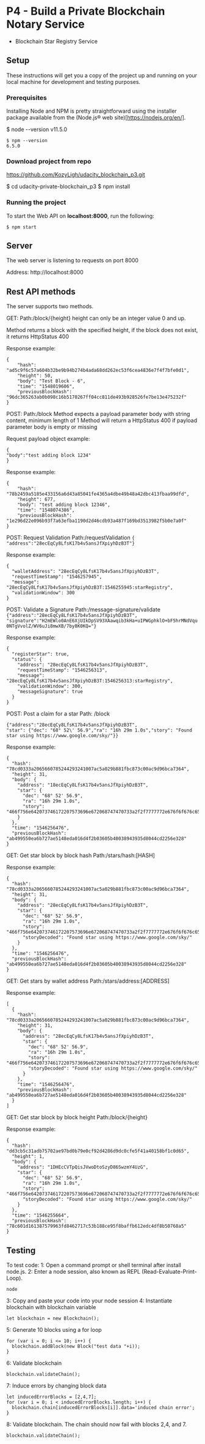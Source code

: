 # P4 - Build a Private Blockchain Notary Service

* Blockchain Star Registry Service

## Setup

These instructions will get you a copy of the project up and running on your local machine for development and testing purposes.

### Prerequisites

Installing Node and NPM is pretty straightforward using the installer package available from the (Node.js® web site)[https://nodejs.org/en/].

$ node --version
    v11.5.0

    $ npm --version
    6.5.0

### Download project from repo

https://github.com/KozyLigh/udacity_blockchain_p3.git

$ cd udacity-private-blockchain_p3
$ npm install

### Running the project

To start the Web API on **localhost:8000**, run the following:

    $ npm start

## Server

The web server is listening to requests on port 8000

Address: http://localhost:8000

## Rest API methods

The server supports two methods.

GET:
Path:/block/{height}
height can only be an integer value 0 and up.

Method returns a block with the specified height,
if the block does not exist, it returns HttpStatus 400

Response example:
```
{
    "hash": "ad5c9f6c57a604b32be9b94b274b4ada68dd262ec53f6cea4836e7f4f7bfe0d1",
    "height": 50,
    "body": "Test Block - 6",
    "time": "1548019606",
    "previousBlockHash": "96dc365263ab0b098c16b5170267ff04cc811de493b928526fe7be13e475232f"
}
```

POST:
Path:/block
Method expects a payload parameter body with string content, minimum length of 1
Method will return a HttpStatus 400 if payload parameter body is empty or missing

Request payload object example:
```
{
"body":"test adding block 1234"
}
```

Response example:
```
{
    "hash": "78b2459a5185e433156a6d43a85041fe4365a4dbe49b48a42dbc413fbaa99dfd",
    "height": 677,
    "body": "test adding block 12346",
    "time": "1548074386",
    "previousBlockHash": "1e296d22e096b93f7a63efba1190d2d46cdb93a487f169bd3513982f5b0e7a0f"
}
```

POST:
Request Validation 
Path:/requestValidation 
```{    "address":"28ecEqCy8LfsK17b4v5ansJfXpiyhDzB3T"}```

Response example:
```
{
  "walletAddress": "28ecEqCy8LfsK17b4v5ansJfXpiyhDzB3T",
  "requestTimeStamp": "1546257945",
  "message": "28ecEqCy8LfsK17b4v5ansJfXpiyhDzB3T:1546255945:starRegistry",
  "validationWindow": 300
}
````

POST:
Validate a Signature 
Path:/message-signature/validate 
```{"address":"28ecEqCy8LfsK17b4v5ansJfXpiyhDzB3T",   "signature":"H2mEWlo0AnE6XjUIkDpSV93XAawqib3kHa+uIPWGphklO+bF5hrMNdVqu0NTgVvolZ/WV6uJi8mwXB/7by8K0KQ="}```


Response example:
```
{
  "registerStar": true,
  "status": {
    "address": "28ecEqCy8LfsK17b4v5ansJfXpiyhDzB3T",
    "requestTimeStamp": "1546256313",
    "message": "28ecEqCy8LfsK17b4v5ansJfXpiyhDzB3T:1546256313:starRegistry",
    "validationWindow": 300,
    "messageSignature": true
  }
}
```


POST:
Post a claim for a star 
Path: /block 
```
{"address":"28ecEqCy8LfsK17b4v5ansJfXpiyhDzB3T",  
"star": {"dec": "68° 52\' 56.9","ra": "16h 29m 1.0s","story": "Found star using https://www.google.com/sky/"}}
```


Response example:
```
{
  "hash": "78cd0333a2065660785244293241007ac5a029b881fbc873c00ac9d96bca7364",
  "height": 31,
  "body": {
    "address": "18ecEqCy8LfsK17b4v5ansJfXpiyhDzB3T",
    "star": {
      "dec": "68° 52' 56.9",
      "ra": "16h 29m 1.0s",
      "story": "466f756e642073746172207573696e672068747470733a2f2f7777772e676f6f676c652e636f6d2f736b792f"
    }
  },
  "time": "1546256476",
  "previousBlockHash": "ab499550ea6b727ae5148eda016d4f2b03605b40038943935d8044cd2256e328"
}
```

GET:
Get star block by block hash 
Path:/stars/hash:[HASH] 


Response example:
```
{
  "hash": "78cd0333a2065660785244293241007ac5a029b881fbc873c00ac9d96bca7364",
  "height": 31,
  "body": {
    "address": "28ecEqCy8LfsK17b4v5ansJfXpiyhDzB3T",
    "star": {
      "dec": "68° 52' 56.9",
      "ra": "16h 29m 1.0s",
      "story": "466f756e642073746172207573696e672068747470733a2f2f7777772e676f6f676c652e636f6d2f736b792f",
      "storyDecoded": "Found star using https://www.google.com/sky/"
    }
  },
  "time": "1546256476",
  "previousBlockHash": "ab499550ea6b727ae5148eda016d4f2b03605b40038943935d8044cd2256e328"
}
```

GET:
Get stars by wallet address 
Path:/stars/address:[ADDRESS] 

Response example:
```
[
  {
    "hash": "78cd0333a2065660785244293241007ac5a029b881fbc873c00ac9d96bca7364",
    "height": 31,
    "body": {
      "address": "28ecEqCy8LfsK17b4v5ansJfXpiyhDzB3T",
      "star": {
        "dec": "68° 52' 56.9",
        "ra": "16h 29m 1.0s",
        "story": "466f756e642073746172207573696e672068747470733a2f2f7777772e676f6f676c652e636f6d2f736b792f",
        "storyDecoded": "Found star using https://www.google.com/sky/"
      }
    },
    "time": "1546256476",
    "previousBlockHash": "ab499550ea6b727ae5148eda016d4f2b03605b40038943935d8044cd2256e328"
  }
]
```



GET:
Get star block by block height 
Path:/block/{height}

Response example:
```
{
  "hash": "dd3cb5c31adb75702ae97bd0b79e0cf92d4286d9dc0cfe5f41a40158bf1c0d65",
  "height": 1,
  "body": {
    "address": "1DHEcCVTpQisJVwoDtoSzyD86SwzmY4UzG",
    "star": {
      "dec": "68° 52' 56.9",
      "ra": "16h 29m 1.0s",
      "story": "466f756e642073746172207573696e672068747470733a2f2f7777772e676f6f676c652e636f6d2f736b792f",
      "storyDecoded": "Found star using https://www.google.com/sky/"
    }
  },
  "time": "1546255664",
  "previousBlockHash": "78c601d161387579963fd8462717c53b188ce95f8baffb612edc4df8b50768a5"
}
```

## Testing

To test code:
1: Open a command prompt or shell terminal after install node.js.
2: Enter a node session, also known as REPL (Read-Evaluate-Print-Loop).
```
node
```
3: Copy and paste your code into your node session
4: Instantiate blockchain with blockchain variable
```
let blockchain = new Blockchain();
```
5: Generate 10 blocks using a for loop
```
for (var i = 0; i <= 10; i++) {
  blockchain.addBlock(new Block("test data "+i));
}
```
6: Validate blockchain
```
blockchain.validateChain();
```
7: Induce errors by changing block data
```
let inducedErrorBlocks = [2,4,7];
for (var i = 0; i < inducedErrorBlocks.length; i++) {
  blockchain.chain[inducedErrorBlocks[i]].data='induced chain error';
}
```
8: Validate blockchain. The chain should now fail with blocks 2,4, and 7.
```
blockchain.validateChain();
```



